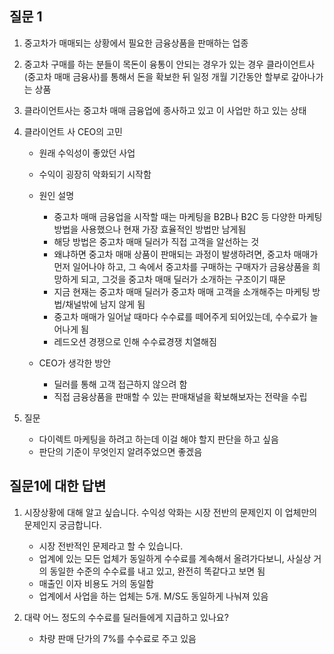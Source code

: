 ## 질문 1

1. 중고차가 매매되는 상황에서 필요한 금융상품을 판매하는 업종

2. 중고차 구매를 하는 분들이 목돈이 융통이 안되는 경우가 있는 경우 클라이언트사(중고차 매매 금융사)를 통해서 돈을 확보한 뒤 일정 개월 기간동안 할부로 갚아나가는 상품

3. 클라이언트사는 중고차 매매 금융업에 종사하고 있고 이 사업만 하고 있는 상태

4. 클라이언트 사 CEO의 고민 
    - 원래 수익성이 좋았던 사업
    - 수익이 굉장히 악화되기 시작함
    - 원인 설명
        - 중고차 매매 금융업을 시작할 때는 마케팅을 B2B나 B2C 등 다양한 마케팅 방법을 사용했으나 현재 가장 효율적인 방법만 남게됨 
        - 해당 방법은 중고차 매매 딜러가 직접 고객을 알선하는 것
        - 왜냐하면 중고차 매매 상품이 판매되는 과정이 발생하려면, 중고차 매매가 먼저 일어나야 하고, 그 속에서 중고차를 구매하는 구매자가 금융상품을 희망하게 되고, 그것을 중고차 매매 딜러가 소개하는 구조이기 때문
        - 지금 현재는 중고차 매매 딜러가 중고차 매매 고객을 소개해주는 마케팅 방법/채널밖에 남지 않게 됨
        - 중고차 매매가 일어날 때마다 수수료를 떼어주게 되어있는데, 수수료가 늘어나게 됨
        - 레드오션 경쟁으로 인해 수수료경쟁 치열해짐

    - CEO가 생각한 방안
        - 딜러를 통해 고객 접근하지 않으려 함
        - 직접 금융상품을 판매할 수 있는 판매채널을 확보해보자는 전략을 수립
        

5. 질문
    - 다이렉트 마케팅을 하려고 하는데 이걸 해야 할지 판단을 하고 싶음
    - 판단의 기준이 무엇인지 알려주었으면 좋겠음

## 질문1에 대한 답변

1. 시장상황에 대해 알고 싶습니다. 수익성 악화는 시장 전반의 문제인지 이 업체만의 문제인지 궁금합니다.
    - 시장 전반적인 문제라고 할 수 있습니다.
    - 업계에 있는 모든 업체가 동일하게 수수료를 계속해서 올려가다보니, 사실상 거의 동일한 수준의 수수료를 내고 있고, 완전히 똑같다고 보면 됨
    - 매출인 이자 비용도 거의 동일함    
    - 업계에서 사업을 하는 업체는 5개. M/S도 동일하게 나눠져 있음
    

2. 대략 어느 정도의 수수료를 딜러들에게 지급하고 있나요?
    - 차량 판매 단가의 7%를 수수료로 주고 있음
